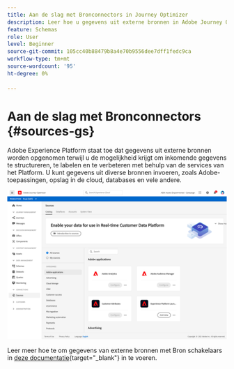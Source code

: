 ```yaml
---
title: Aan de slag met Bronconnectors in Journey Optimizer
description: Leer hoe u gegevens uit externe bronnen in Adobe Journey Optimizer kunt opnemen
feature: Schemas
role: User
level: Beginner
source-git-commit: 105cc40b88479b8a4e70b9556dee7dff1fedc9ca
workflow-type: tm+mt
source-wordcount: '95'
ht-degree: 0%

---
```


# Aan de slag met Bronconnectors {#sources-gs}

Adobe Experience Platform staat toe dat gegevens uit externe bronnen worden opgenomen terwijl u de mogelijkheid krijgt om inkomende gegevens te structureren, te labelen en te verbeteren met behulp van de services van het Platform. U kunt gegevens uit diverse bronnen invoeren, zoals Adobe-toepassingen, opslag in de cloud, databases en vele andere.

![](assets/sources-home.png)

Leer meer hoe te om gegevens van externe bronnen met Bron schakelaars in [deze documentatie](https://experienceleague.adobe.com/docs/experience-platform/sources/home.html){target=&quot;_blank&quot;} in te voeren.
